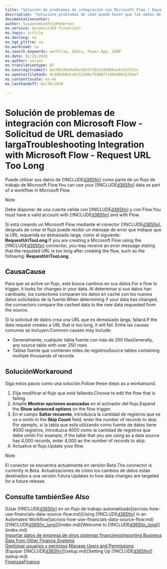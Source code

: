 ```yaml
---
title: "Solución de problemas de integración con Microsoft Flow | Documentos de Microsoft"
description: "Solucione problemas de cómo puede hacer que los datos de Financials estén disponibles como un origen de datos y especificar una URL de OData de sus servicios web para generar un flujo de trabajo automatizado."
documentationcenter: 
author: SusanneWindfeldPedersen
ms.service: dynamics365-financials
ms.topic: article
ms.devlang: na
ms.tgt_pltfrm: na
ms.workload: na
ms.search.keywords: workflow, Odata, Power App, SOAP
ms.date: 01/25/2018
ms.author: solsen
ms.translationtype: HT
ms.sourcegitcommit: bec0619be0a65e3625759e13d2866ac615d7513c
ms.openlocfilehash: 4c28b5b6dce6152399cf599877180e806227b5ef
ms.contentlocale: es-mx
ms.lasthandoff: 01/30/2018

---
```

# <a name="troubleshooting-integration-with-microsoft-flow---request-url-too-long"></a><span data-ttu-id="72578-103">Solución de problemas de integración con Microsoft Flow - Solicitud de URL demasiado larga</span><span class="sxs-lookup"><span data-stu-id="72578-103">Troubleshooting Integration with Microsoft Flow - Request URL Too Long</span></span>
<span data-ttu-id="72578-104">Puede utilizar sus datos de [!INCLUDE[d365fin](includes/d365fin_md.md)] como parte de un flujo de trabajo de Microsoft Flow.</span><span class="sxs-lookup"><span data-stu-id="72578-104">You can use your [!INCLUDE[d365fin](includes/d365fin_md.md)] data as part of a workflow in Microsoft Flow.</span></span>  

> [!NOTE]  
>   <span data-ttu-id="72578-105">Debe disponer de una cuenta válida con [!INCLUDE[d365fin](includes/d365fin_md.md)] y con Flow.</span><span class="sxs-lookup"><span data-stu-id="72578-105">You must have a valid account with [!INCLUDE[d365fin](includes/d365fin_md.md)] and with Flow.</span></span>  

<span data-ttu-id="72578-106">Si está creando un Microsoft Flow mediante el conector [!INCLUDE[d365fin](includes/d365fin_md.md)], después de crear el flujo puede recibir un mensaje de error que indique que la URL requerida es demasiado larga, como el siguiente: **RequestUriTooLong**.</span><span class="sxs-lookup"><span data-stu-id="72578-106">If you are creating a Microsoft Flow using the [!INCLUDE[d365fin](includes/d365fin_md.md)] connector, you may receive an error message stating that the requsted URL is too long after creating the flow, such as the following: **RequestUriTooLong**.</span></span>

## <a name="cause"></a><span data-ttu-id="72578-107">Causa</span><span class="sxs-lookup"><span data-stu-id="72578-107">Cause</span></span>
<span data-ttu-id="72578-108">Para que se active un flujo, este busca cambios en sus datos.</span><span class="sxs-lookup"><span data-stu-id="72578-108">For a flow to trigger, it looks for changes in your data.</span></span> <span data-ttu-id="72578-109">Al determinar si sus datos han cambiado, los conectores comparan los datos en caché con los nuevos datos solicitados de la fuente.</span><span class="sxs-lookup"><span data-stu-id="72578-109">When determining if your data has changed, the connectors compare the cached data to the new data requested from the source.</span></span>  

<span data-ttu-id="72578-110">Si la solicitud de datos crea una URL que es demasiado larga, fallará.</span><span class="sxs-lookup"><span data-stu-id="72578-110">If the data request creates a URL that is too long, it will fail.</span></span> <span data-ttu-id="72578-111">Entre las causas comunes se incluyen:</span><span class="sxs-lookup"><span data-stu-id="72578-111">Common causes may include:</span></span>
- <span data-ttu-id="72578-112">Generalmente, cualquier tabla fuente con más de 250 filas</span><span class="sxs-lookup"><span data-stu-id="72578-112">Generally, any source table with over 250 rows</span></span>
- <span data-ttu-id="72578-113">Tablas fuente que contienen miles de registros</span><span class="sxs-lookup"><span data-stu-id="72578-113">Source tables containing multiple thousands of records</span></span>

## <a name="workaround"></a><span data-ttu-id="72578-114">Solución</span><span class="sxs-lookup"><span data-stu-id="72578-114">Workaround</span></span>
<span data-ttu-id="72578-115">Siga estos pasos como una solución.</span><span class="sxs-lookup"><span data-stu-id="72578-115">Follow these steps as a workaround.</span></span>
1. <span data-ttu-id="72578-116">Elija modificar el flujo que está fallando.</span><span class="sxs-lookup"><span data-stu-id="72578-116">Choose to edit the flow that is failing.</span></span>
2. <span data-ttu-id="72578-117">Amplíe **Mostrar opciones avanzadas** en el activador del flujo.</span><span class="sxs-lookup"><span data-stu-id="72578-117">Expand the **Show advanced options** on the flow trigger.</span></span>
3. <span data-ttu-id="72578-118">En el campo **Saltar recuento**, introduzca la cantidad de registros que se va a omitir.</span><span class="sxs-lookup"><span data-stu-id="72578-118">In the **Skip Count** field, enter the number of records to skip.</span></span>  
<span data-ttu-id="72578-119">Por ejemplo, si la tabla que está utilizando como fuente de datos tiene 4000 registros, introduzca 4000 como la cantidad de registros que debe omitir.</span><span class="sxs-lookup"><span data-stu-id="72578-119">For example, if the table that you are using as a data source has 4,000 records, enter 4,000 as the number of records to skip.</span></span>
4. <span data-ttu-id="72578-120">Actualice el flujo.</span><span class="sxs-lookup"><span data-stu-id="72578-120">Update your flow.</span></span>

> [!NOTE]  
> <span data-ttu-id="72578-121">El conector se encuentra actualmente en versión Beta.</span><span class="sxs-lookup"><span data-stu-id="72578-121">The connector is currently in Beta.</span></span> <span data-ttu-id="72578-122">Actualizaciones de cómo los cambios de datos están destinados a una versión futura.</span><span class="sxs-lookup"><span data-stu-id="72578-122">Updates to how data changes are targeted for a future release.</span></span>


## <a name="see-also"></a><span data-ttu-id="72578-123">Consulte también</span><span class="sxs-lookup"><span data-stu-id="72578-123">See Also</span></span>
<span data-ttu-id="72578-124">[Usar [!INCLUDE[d365fin](includes/d365fin_md.md)] en un flujo de trabajo automatizado](across-how-use-financials-data-source-flow.md)</span><span class="sxs-lookup"><span data-stu-id="72578-124">[Using [!INCLUDE[d365fin](includes/d365fin_md.md)] in an Automated Workflow](across-how-use-financials-data-source-flow.md)</span></span>  
<span data-ttu-id="72578-125">[[!INCLUDE[d365fin_long](includes/d365fin_long_md.md)]](index.md)</span><span class="sxs-lookup"><span data-stu-id="72578-125">[Welcome to [!INCLUDE[d365fin_long](includes/d365fin_long_md.md)]](index.md)</span></span>  
[<span data-ttu-id="72578-126">Importar datos de empresa de otros sistemas financieros</span><span class="sxs-lookup"><span data-stu-id="72578-126">Importing Business Data from Other Finance Systems</span></span>](upload-data.md)  
<span data-ttu-id="72578-127">[Gestionar usuarios y permisos](ui-how-users-permissions.md)  </span><span class="sxs-lookup"><span data-stu-id="72578-127">[Manage Users and Permissions](ui-how-users-permissions.md)  </span></span>  
<span data-ttu-id="72578-128">[Equipar [!INCLUDE[d365fin](includes/d365fin_md.md)]](setup.md)</span><span class="sxs-lookup"><span data-stu-id="72578-128">[Setting Up [!INCLUDE[d365fin](includes/d365fin_md.md)]](setup.md)</span></span>  
[<span data-ttu-id="72578-129">Finanzas</span><span class="sxs-lookup"><span data-stu-id="72578-129">Finance</span></span>](finance.md)  

